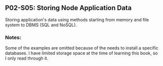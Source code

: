 ## P02-S05: Storing Node Application Data

Storing application's data using methods starting from memory and file system to DBMS (SQL and NoSQL).

### Notes:

Some of the examples are omitted because of the needs to install a specific databases. I have limited storage space at the time of learning this book, so I only read through it.
